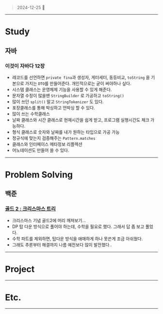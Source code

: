 > 2024-12-25 🎄
> 

---

# Study

## 자바

### 이것이 자바다 12장

- 레코드를 선언하면 `private fina`과 생성자, 게터세터, 동등비교, `toString` 을 기본으로 가지는 `DTO`를 만들어준다. 개인적으로는 굳이 써야하나 싶다.
- 시스템 클래스는 운영체제 기능을 사용할 수 있게 해준다.
- 문자열 수정이 많을떈 `StringBuilder` 로 가공하고 `toString()`
- 많이 쓰던 `split()` 말고 `StringTokenizer` 도 있다.
- 포장클래스를 통해 박싱하고 언박싱 할 수 있다.
- 많이 쓰는 수학클래스
- 날짜 클래스와 시간 클래스로 현재시간을 쉽게 받고, 프로그램 실행시간도 체크 가능하다.
- 형식 클래스로 숫자와 날짜를 내가 원하는 타입으로 가공 가능
- 정규식에 맞는지 검증해주는 `Pattern.matches`
- 클래스와 인터페이스 메타정보 리플렉션
- 어노테이션도 만들어 쓸 수 있다.

---

# Problem Solving

## 백준

### [골드 2 : 크리스마스 트리](https://www.acmicpc.net/problem/1234)

- 크리스마스 기념 골드2에 머리 깨져보기…
- DP 탑 다운 방식으로 풀어야 하는데, 수학을 필요로 했다. 그래서 답 좀 보고 풀었다.
- 수학 파트를 제외하면, 탑다운 방식을 애매하게 하나 못쓴게 조금 아쉬웠다.
- 그래도 추론부터 해결까지 나름 예전보다 많이 발전했다..

---

# Project

---

# Etc.

---
